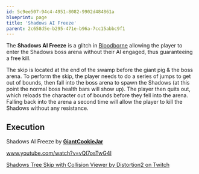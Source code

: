 ```yaml
---
id: 5c9ee507-94c4-4951-8082-9902d484861a
blueprint: page
title: 'Shadows AI Freeze'
parent: 2c658d5e-b295-471e-b96a-7cc15abbc9f1
---
```

The **Shadows AI Freeze** is a glitch in [Bloodborne](/bloodborne) allowing the player to enter the Shadows boss arena without their AI engaged, thus guaranteeing a free kill.

The skip is located at the end of the swamp before the giant pig & the boss arena. To perform the skip, the player needs to do a series of jumps to get out of bounds, then fall into the boss arena to spawn the Shadows (at this point the normal boss health bars will show up). The player then quits out, which reloads the character out of bounds before they fell into the arena. Falling back into the arena a second time will allow the player to kill the Shadows without any resistance.

## Execution

Shadows AI Freeze by [**GiantCookieJar**](https://www.youtube.com/channel/UCJ3sL2bDfLh8rt-BNIgvdrA)

www.youtube.com/watch?v=vQl7osTwG4I

[Shadows Tree Skip with Collision Viewer  by Distortion2 on Twitch](https://clips.twitch.tv/CogentAthleticChimpanzeeAsianGlow)
